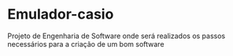 # Emulador-casio
Projeto de Engenharia de Software onde será realizados os passos necessários para a criação de um bom software
